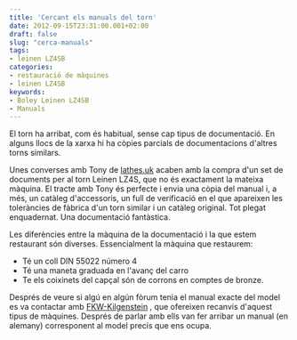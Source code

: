 ```yaml
---
title: 'Cercant els manuals del torn'
date: 2012-09-15T23:31:00.001+02:00
draft: false
slug: "cerca-manuals"
tags:
- leinen LZ4SB
categories:
- restauració de màquines
- leinen LZ4SB
keywords:
- Boley Leinen LZ4SB
- Manuals
---
```



El torn ha arribat, com és habitual, sense cap tipus de
documentació. En alguns llocs de la xarxa hi ha còpies parcials de
documentacions d'altres torns similars.

<!--more-->

Unes converses amb Tony de [lathes.uk](http://www.lathes.co.uk/)
acaben amb la compra d'un set de documents per al torn Leinen LZ4S,
que no és exactament la mateixa màquina. El tracte amb Tony és
perfecte i envia una còpia del manual i, a més, un catàleg
d'accessoris, un full de verificació en el que apareixen les
toleràncies de fàbrica d'un torn similar i un catàleg original. Tot
plegat enquadernat. Una documentació fantàstica.

Les diferències entre la màquina de la documentació i la que estem
restaurant són diverses. Essencialment la màquina que restaurem:

*   Té un coll DIN 55022 número 4
*   Té una maneta graduada en l'avanç del carro
*   Te els coixinets del capçal són de corrons en comptes de bronze.

Després de veure si algú en algún fòrum tenia el manual exacte del
model es va contactar amb [FKW-Kilgenstein](http://www.fkw-gmbh.de/) ,
que ofereixen recanvis d'aquest tipus de màquines. Després de parlar
amb ells van fer arribar un manual (en alemany) corresponent al model
precís que ens ocupa.
